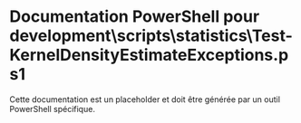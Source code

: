 # Documentation PowerShell pour development\scripts\statistics\Test-KernelDensityEstimateExceptions.ps1

Cette documentation est un placeholder et doit être générée par un outil PowerShell spécifique.
